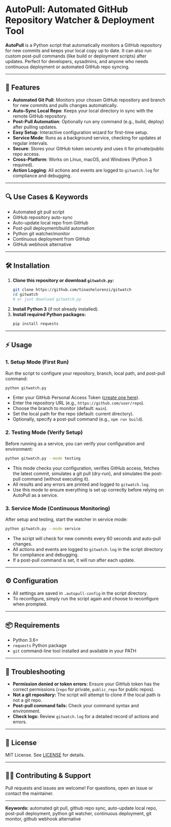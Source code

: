 # AutoPull: Automated GitHub Repository Watcher & Deployment Tool

**AutoPull** is a Python script that automatically monitors a GitHub repository for new commits and keeps your local copy up to date. It can also run custom post-pull commands (like build or deployment scripts) after updates. Perfect for developers, sysadmins, and anyone who needs continuous deployment or automated GitHub repo syncing.

---

## 🚀 Features

- **Automated Git Pull**: Monitors your chosen GitHub repository and branch for new commits and pulls changes automatically.
- **Auto-Sync Local Repo**: Keeps your local directory in sync with the remote GitHub repository.
- **Post-Pull Automation**: Optionally run any command (e.g., build, deploy) after pulling updates.
- **Easy Setup**: Interactive configuration wizard for first-time setup.
- **Service Mode**: Runs as a background service, checking for updates at regular intervals.
- **Secure**: Stores your GitHub token securely and uses it for private/public repo access.
- **Cross-Platform**: Works on Linux, macOS, and Windows (Python 3 required).
- **Action Logging**: All actions and events are logged to `gitwatch.log` for compliance and debugging.

---

## 🔍 Use Cases & Keywords
- Automated git pull script
- GitHub repository auto-sync
- Auto-update local repo from GitHub
- Post-pull deployment/build automation
- Python git watcher/monitor
- Continuous deployment from GitHub
- GitHub webhook alternative

---

## 🛠️ Installation

1. **Clone this repository or download `gitwatch.py`:**
   ```bash
   git clone https://github.com/tinashelorenzi/gitwatch
   cd gitwatch
   # or just download gitwatch.py
   ```
2. **Install Python 3** (if not already installed).
3. **Install required Python packages:**
   ```bash
   pip install requests
   ```

---

## ⚡ Usage

### 1. Setup Mode (First Run)
Run the script to configure your repository, branch, local path, and post-pull command:
```bash
python gitwatch.py
```
- Enter your GitHub Personal Access Token ([create one here](https://github.com/settings/tokens)).
- Enter the repository URL (e.g., `https://github.com/user/repo`).
- Choose the branch to monitor (default: `main`).
- Set the local path for the repo (default: current directory).
- Optionally, specify a post-pull command (e.g., `npm run build`).

### 2. Testing Mode (Verify Setup)
Before running as a service, you can verify your configuration and environment:
```bash
python gitwatch.py --mode testing
```
- This mode checks your configuration, verifies GitHub access, fetches the latest commit, simulates a git pull (dry-run), and simulates the post-pull command (without executing it).
- All results and any errors are printed and logged to `gitwatch.log`.
- Use this mode to ensure everything is set up correctly before relying on AutoPull as a service.

### 3. Service Mode (Continuous Monitoring)
After setup and testing, start the watcher in service mode:
```bash
python gitwatch.py --mode service
```
- The script will check for new commits every 60 seconds and auto-pull changes.
- All actions and events are logged to `gitwatch.log` in the script directory for compliance and debugging.
- If a post-pull command is set, it will run after each update.

---

## ⚙️ Configuration
- All settings are saved in `.autopull-config` in the script directory.
- To reconfigure, simply run the script again and choose to reconfigure when prompted.

---

## 📦 Requirements
- Python 3.6+
- `requests` Python package
- `git` command-line tool installed and available in your PATH

---

## 🐞 Troubleshooting
- **Permission denied or token errors:** Ensure your GitHub token has the correct permissions (`repo` for private, `public_repo` for public repos).
- **Not a git repository:** The script will attempt to clone if the local path is not a git repo.
- **Post-pull command fails:** Check your command syntax and environment.
- **Check logs:** Review `gitwatch.log` for a detailed record of actions and errors.

---

## 📄 License
MIT License. See [LICENSE](LICENSE) for details.

---

## 🙋‍♂️ Contributing & Support
Pull requests and issues are welcome! For questions, open an issue or contact the maintainer.

---

**Keywords:** automated git pull, github repo sync, auto-update local repo, post-pull deployment, python git watcher, continuous deployment, git monitor, github webhook alternative 